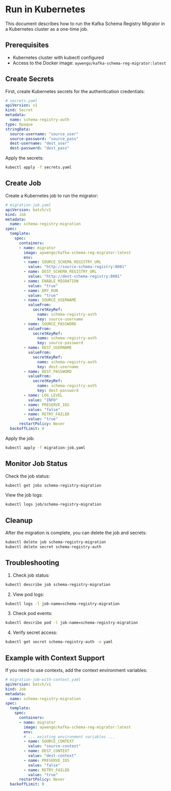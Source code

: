 # Run in Kubernetes

This document describes how to run the Kafka Schema Registry Migrator in a Kubernetes cluster as a one-time job.

## Prerequisites

- Kubernetes cluster with kubectl configured
- Access to the Docker image: `aywengo/kafka-schema-reg-migrator:latest`

## Create Secrets

First, create Kubernetes secrets for the authentication credentials:

```yaml
# secrets.yaml
apiVersion: v1
kind: Secret
metadata:
  name: schema-registry-auth
type: Opaque
stringData:
  source-username: "source_user"
  source-password: "source_pass"
  dest-username: "dest_user"
  dest-password: "dest_pass"
```

Apply the secrets:
```bash
kubectl apply -f secrets.yaml
```

## Create Job

Create a Kubernetes job to run the migrator:

```yaml
# migration-job.yaml
apiVersion: batch/v1
kind: Job
metadata:
  name: schema-registry-migration
spec:
  template:
    spec:
      containers:
      - name: migrator
        image: aywengo/kafka-schema-reg-migrator:latest
        env:
        - name: SOURCE_SCHEMA_REGISTRY_URL
          value: "http://source-schema-registry:8081"
        - name: DEST_SCHEMA_REGISTRY_URL
          value: "http://dest-schema-registry:8081"
        - name: ENABLE_MIGRATION
          value: "true"
        - name: DRY_RUN
          value: "true"
        - name: SOURCE_USERNAME
          valueFrom:
            secretKeyRef:
              name: schema-registry-auth
              key: source-username
        - name: SOURCE_PASSWORD
          valueFrom:
            secretKeyRef:
              name: schema-registry-auth
              key: source-password
        - name: DEST_USERNAME
          valueFrom:
            secretKeyRef:
              name: schema-registry-auth
              key: dest-username
        - name: DEST_PASSWORD
          valueFrom:
            secretKeyRef:
              name: schema-registry-auth
              key: dest-password
        - name: LOG_LEVEL
          value: "INFO"
        - name: PRESERVE_IDS
          value: "false"
        - name: RETRY_FAILED
          value: "true"
      restartPolicy: Never
  backoffLimit: 0
```

Apply the job:
```bash
kubectl apply -f migration-job.yaml
```

## Monitor Job Status

Check the job status:
```bash
kubectl get jobs schema-registry-migration
```

View the job logs:
```bash
kubectl logs job/schema-registry-migration
```

## Cleanup

After the migration is complete, you can delete the job and secrets:

```bash
kubectl delete job schema-registry-migration
kubectl delete secret schema-registry-auth
```

## Troubleshooting

1. Check job status:
```bash
kubectl describe job schema-registry-migration
```

2. View pod logs:
```bash
kubectl logs -l job-name=schema-registry-migration
```

3. Check pod events:
```bash
kubectl describe pod -l job-name=schema-registry-migration
```

4. Verify secret access:
```bash
kubectl get secret schema-registry-auth -o yaml
```

## Example with Context Support

If you need to use contexts, add the context environment variables:

```yaml
# migration-job-with-context.yaml
apiVersion: batch/v1
kind: Job
metadata:
  name: schema-registry-migration
spec:
  template:
    spec:
      containers:
      - name: migrator
        image: aywengo/kafka-schema-reg-migrator:latest
        env:
        # ... existing environment variables ...
        - name: SOURCE_CONTEXT
          value: "source-context"
        - name: DEST_CONTEXT
          value: "dest-context"
        - name: PRESERVE_IDS
          value: "false"
        - name: RETRY_FAILED
          value: "true"
      restartPolicy: Never
  backoffLimit: 0
``` 
